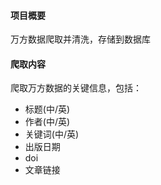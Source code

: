 #### 项目概要
万方数据爬取并清洗，存储到数据库
#### 爬取内容
爬取万方数据的关键信息，包括：
- 标题(中/英)
- 作者(中/英)
- 关键词(中/英)
- 出版日期
- doi
- 文章链接
